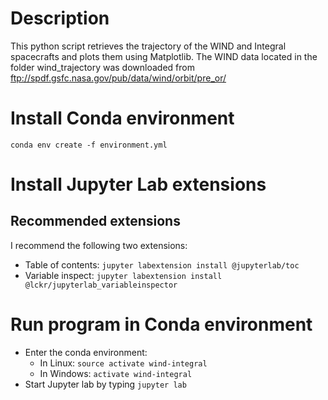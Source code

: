 # Description
This python script retrieves the trajectory of the WIND and Integral spacecrafts and plots them using Matplotlib.
The WIND data located in the folder wind_trajectory was downloaded from ftp://spdf.gsfc.nasa.gov/pub/data/wind/orbit/pre_or/

# Install Conda environment
`conda env create -f environment.yml`

# Install Jupyter Lab extensions
## Recommended extensions
I recommend the following two extensions:
* Table of contents: `jupyter labextension install @jupyterlab/toc`
* Variable inspect: `jupyter labextension install @lckr/jupyterlab_variableinspector`

# Run program in Conda environment
- Enter the conda environment:
  - In Linux: `source activate wind-integral`
  - In Windows: `activate wind-integral`
- Start Jupyter lab by typing `jupyter lab`
